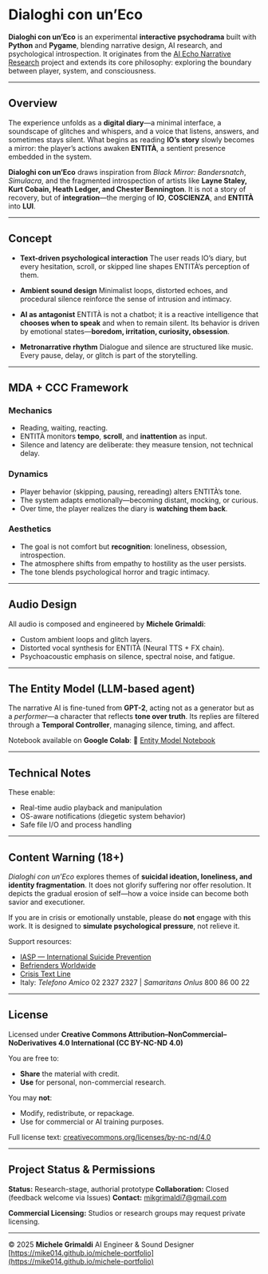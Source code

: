 # **Dialoghi con un’Eco**

**Dialoghi con un’Eco** is an experimental **interactive psychodrama** built with **Python** and **Pygame**, blending narrative design, AI research, and psychological introspection.
It originates from the [AI Echo Narrative Research](https://github.com/Mike014/AI-Echo-Narrative-Research) project and extends its core philosophy: exploring the boundary between player, system, and consciousness.

---

## **Overview**

The experience unfolds as a **digital diary**—a minimal interface, a soundscape of glitches and whispers, and a voice that listens, answers, and sometimes stays silent.
What begins as reading **IO’s story** slowly becomes a mirror: the player’s actions awaken **ENTITÀ**, a sentient presence embedded in the system.

**Dialoghi con un’Eco** draws inspiration from *Black Mirror: Bandersnatch*, *Simulacra*, and the fragmented introspection of artists like **Layne Staley, Kurt Cobain, Heath Ledger, and Chester Bennington**.
It is not a story of recovery, but of **integration**—the merging of **IO**, **COSCIENZA**, and **ENTITÀ** into **LUI**.

---

## **Concept**

* **Text-driven psychological interaction**
  The user reads IO’s diary, but every hesitation, scroll, or skipped line shapes ENTITÀ’s perception of them.

* **Ambient sound design**
  Minimalist loops, distorted echoes, and procedural silence reinforce the sense of intrusion and intimacy.

* **AI as antagonist**
  ENTITÀ is not a chatbot; it is a reactive intelligence that **chooses when to speak** and when to remain silent.
  Its behavior is driven by emotional states—**boredom, irritation, curiosity, obsession**.

* **Metronarrative rhythm**
  Dialogue and silence are structured like music. Every pause, delay, or glitch is part of the storytelling.

---

## **MDA + CCC Framework**

### **Mechanics**

* Reading, waiting, reacting.
* ENTITÀ monitors **tempo**, **scroll**, and **inattention** as input.
* Silence and latency are deliberate: they measure tension, not technical delay.

### **Dynamics**

* Player behavior (skipping, pausing, rereading) alters ENTITÀ’s tone.
* The system adapts emotionally—becoming distant, mocking, or curious.
* Over time, the player realizes the diary is **watching them back**.

### **Aesthetics**

* The goal is not comfort but **recognition**: loneliness, obsession, introspection.
* The atmosphere shifts from empathy to hostility as the user persists.
* The tone blends psychological horror and tragic intimacy.

---

## **Audio Design**

All audio is composed and engineered by **Michele Grimaldi**:

* Custom ambient loops and glitch layers.
* Distorted vocal synthesis for ENTITÀ (Neural TTS + FX chain).
* Psychoacoustic emphasis on silence, spectral noise, and fatigue.

---

## **The Entity Model (LLM-based agent)**

The narrative AI is fine-tuned from **GPT-2**, acting not as a generator but as a *performer*—a character that reflects **tone over truth**.
Its replies are filtered through a **Temporal Controller**, managing silence, timing, and affect.

Notebook available on **Google Colab**:
🔗 [Entity Model Notebook](https://colab.research.google.com/drive/19Qt3cmSiwBQDFnh-E6byRRVOTuOvxeMi)

---

## **Technical Notes**

These enable:

* Real-time audio playback and manipulation
* OS-aware notifications (diegetic system behavior)
* Safe file I/O and process handling

---

## **Content Warning (18+)**

*Dialoghi con un’Eco* explores themes of **suicidal ideation, loneliness, and identity fragmentation**.
It does not glorify suffering nor offer resolution.
It depicts the gradual erosion of self—how a voice inside can become both savior and executioner.

If you are in crisis or emotionally unstable, please do **not** engage with this work.
It is designed to **simulate psychological pressure**, not relieve it.

Support resources:

* [IASP — International Suicide Prevention](https://www.iasp.info/resources/Crisis_Centres/)
* [Befrienders Worldwide](https://www.befrienders.org)
* [Crisis Text Line](https://www.crisistextline.org/)
* Italy: *Telefono Amico* 02 2327 2327 | *Samaritans Onlus* 800 86 00 22

---

## **License**

Licensed under
**Creative Commons Attribution–NonCommercial–NoDerivatives 4.0 International (CC BY-NC-ND 4.0)**

You are free to:

* **Share** the material with credit.
* **Use** for personal, non-commercial research.

You may **not**:

* Modify, redistribute, or repackage.
* Use for commercial or AI training purposes.

Full license text:
[creativecommons.org/licenses/by-nc-nd/4.0](https://creativecommons.org/licenses/by-nc-nd/4.0)

---

## **Project Status & Permissions**

**Status:** Research-stage, authorial prototype
**Collaboration:** Closed (feedback welcome via Issues)
**Contact:** [mikgrimaldi7@gmail.com](mailto:mikgrimaldi7@gmail.com)

**Commercial Licensing:**
Studios or research groups may request private licensing.

---

© 2025 **Michele Grimaldi**
AI Engineer & Sound Designer
[https://mike014.github.io/michele-portfolio](https://mike014.github.io/michele-portfolio)



